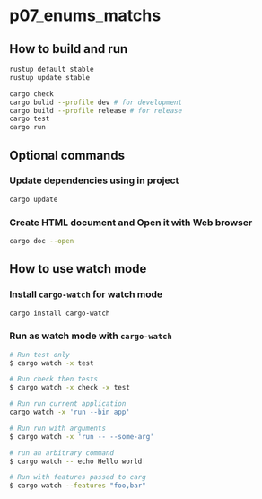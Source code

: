 # p07_enums_matchs

## How to build and run

```bash
rustup default stable
rustup update stable

cargo check
cargo bulid --profile dev # for development
cargo build --profile release # for release
cargo test
cargo run
```

## Optional commands

### Update dependencies using in project

```bash
cargo update
```

### Create HTML document and Open it with Web browser

```bash
cargo doc --open
```

## How to use watch mode

### Install `cargo-watch` for watch mode

```bash
cargo install cargo-watch
```

### Run as watch mode with `cargo-watch`

```bash
# Run test only
$ cargo watch -x test

# Run check then tests
$ cargo watch -x check -x test

# Run run current application
cargo watch -x 'run --bin app'

# Run run with arguments
$ cargo watch -x 'run -- --some-arg'

# run an arbitrary command
$ cargo watch -- echo Hello world

# Run with features passed to carg
$ cargo watch --features "foo,bar"
```
